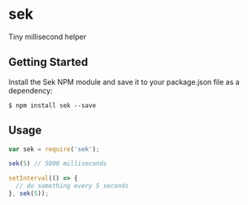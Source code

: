 # sek
Tiny millisecond helper

## Getting Started
Install the Sek NPM module and save it to your package.json file as a dependency:

```
$ npm install sek --save
```

## Usage
```javascript
var sek = require('sek');

sek(5) // 5000 milliseconds

setInterval(() => {
  // do something every 5 seconds
}, sek(5));
```
